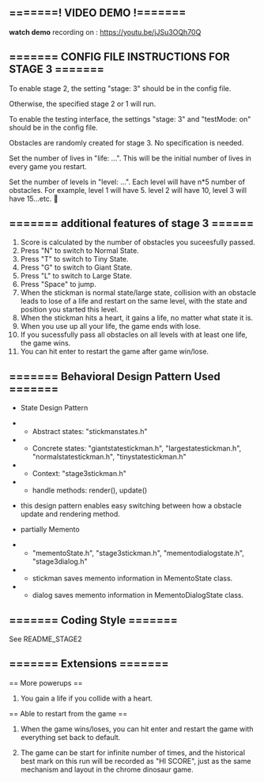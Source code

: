## =======! VIDEO DEMO !=======
**watch demo** recording on : https://youtu.be/jJSu3OQh70Q

## ======= CONFIG FILE INSTRUCTIONS FOR STAGE 3 =======
To enable stage 2, the setting "stage: 3" should be in the config file. 

Otherwise, the specified stage 2 or 1 will run.

To enable the testing interface, the settings "stage: 3" and "testMode: on" should be in the config file.

Obstacles are randomly created for stage 3. No specification is needed. 

Set the number of lives in "life: ...". This will be the initial number of lives in every game you restart. 

Set the number of levels in "level: ...".  Each level will have n*5 number of obstacles. For example, level 1 will have 5. 
level 2 will have 10, level 3 will have 15...etc. 

## ======= additional features of stage 3 ======
1. Score is calculated by the number of obstacles you suceesfully passed.
2. Press "N" to switch to Normal State.
3. Press "T" to switch to Tiny State.
4. Press "G" to switch to Giant State.
5. Press "L" to switch to Large State.
6. Press "Space" to jump.
7. When the stickman is normal state/large state, collision with an obstacle leads to lose of a life and restart on the same level, with the state and position you started this level.
8. When the stickman hits a heart, it gains a life, no matter what state it is.
9. When you use up all your life, the game ends with lose. 
10. If you sucessfully pass all obstacles on all levels with at least one life, the game wins.
11. You can hit enter to restart the game after game win/lose.


## ======= Behavioral Design Pattern Used =======
* State Design Pattern
* - Abstract states: "stickmanstates.h"
* - Concrete states: "giantstatestickman.h", "largestatestickman.h", "normalstatestickman.h", "tinystatestickman.h"

* - Context: "stage3stickman.h"
* - handle methods: render(), update()
* this design pattern enables easy switching between how a obstacle update and rendering method.

* partially Memento
* - "mementoState.h", "stage3stickman.h", "mementodialogstate.h", "stage3dialog.h"
* - stickman saves memento information in MementoState class.
* - dialog saves memento information in MementoDialogState class.


## ======= Coding Style =======
See README_STAGE2

## ======= Extensions =======
== More powerups ==
1. You gain a life if you collide with a heart.

== Able to restart from the game ==
1. When the game wins/loses, you can hit enter and restart the game with everything set back to default.

2. The game can be start for infinite number of times, and the historical best mark on this run will be recorded as "HI SCORE", just as the same mechanism and layout in the chrome dinosaur game.